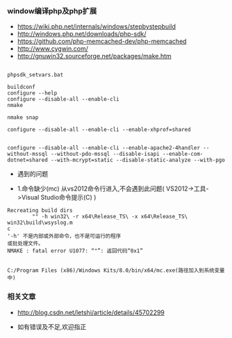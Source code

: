 ### window编译php及php扩展

- https://wiki.php.net/internals/windows/stepbystepbuild
- http://windows.php.net/downloads/php-sdk/
- https://github.com/php-memcached-dev/php-memcached
- http://www.cygwin.com/
- http://gnuwin32.sourceforge.net/packages/make.htm
```

phpsdk_setvars.bat

buildconf
configure --help
configure --disable-all --enable-cli
nmake

nmake snap

configure --disable-all --enable-cli --enable-xhprof=shared 


configure --disable-all --enable-cli --enable-apache2-4handler --without-mssql --without-pdo-mssql --disable-isapi --enable-com-dotnet=shared --with-mcrypt=static --disable-static-analyze --with-pgo

```


- 遇到的问题

- 1.命令缺少(mc)
从vs2012命令行进入,不会遇到此问题( VS2012->工具->Visual Studio命令提示(C) )
```
Recreating build dirs
        "" -h win32\ -r x64\Release_TS\ -x x64\Release_TS\ win32\build\wsyslog.m
c
'-h' 不是内部或外部命令，也不是可运行的程序
或批处理文件。
NMAKE : fatal error U1077: “"”: 返回代码“0x1”


C:/Program Files (x86)/Windows Kits/8.0/bin/x64/mc.exe(路径加入到系统变量中)
```

### 相关文章
- http://blog.csdn.net/letshi/article/details/45702299

- 如有错误及不足,欢迎指正